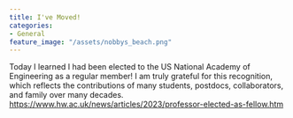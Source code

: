 ```yaml
---
title: I've Moved!
categories:
- General
feature_image: "/assets/nobbys_beach.png"
---
```


Today I learned I had been elected to the US National Academy of Engineering as a regular member! I am truly grateful for this recognition, which reflects the contributions of many students, postdocs, collaborators, and family over many decades.
https://www.hw.ac.uk/news/articles/2023/professor-elected-as-fellow.htm
